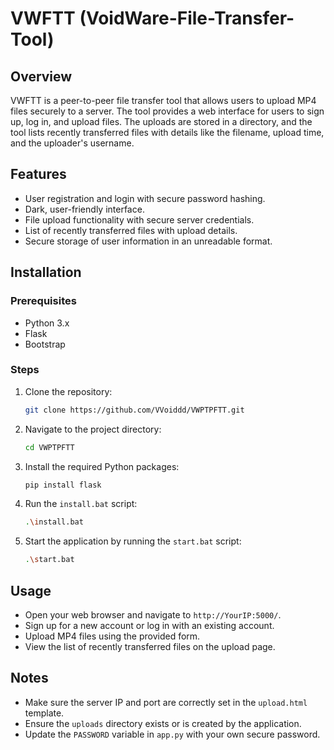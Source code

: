 # VWFTT (VoidWare-File-Transfer-Tool)

## Overview
VWFTT is a peer-to-peer file transfer tool that allows users to upload MP4 files securely to a server. The tool provides a web interface for users to sign up, log in, and upload files. The uploads are stored in a directory, and the tool lists recently transferred files with details like the filename, upload time, and the uploader's username.

## Features
- User registration and login with secure password hashing.
- Dark, user-friendly interface.
- File upload functionality with secure server credentials.
- List of recently transferred files with upload details.
- Secure storage of user information in an unreadable format.

## Installation

### Prerequisites
- Python 3.x
- Flask
- Bootstrap

### Steps
1. Clone the repository:
    ```bash
    git clone https://github.com/VVoiddd/VWPTPFTT.git
    ```

2. Navigate to the project directory:
    ```bash
    cd VWPTPFTT
    ```

3. Install the required Python packages:
    ```bash
    pip install flask
    ```

4. Run the `install.bat` script:
    ```bash
    .\install.bat
    ```

5. Start the application by running the `start.bat` script:
    ```bash
    .\start.bat
    ```

## Usage
- Open your web browser and navigate to `http://YourIP:5000/`.
- Sign up for a new account or log in with an existing account.
- Upload MP4 files using the provided form.
- View the list of recently transferred files on the upload page.

## Notes
- Make sure the server IP and port are correctly set in the `upload.html` template.
- Ensure the `uploads` directory exists or is created by the application.
- Update the `PASSWORD` variable in `app.py` with your own secure password.
